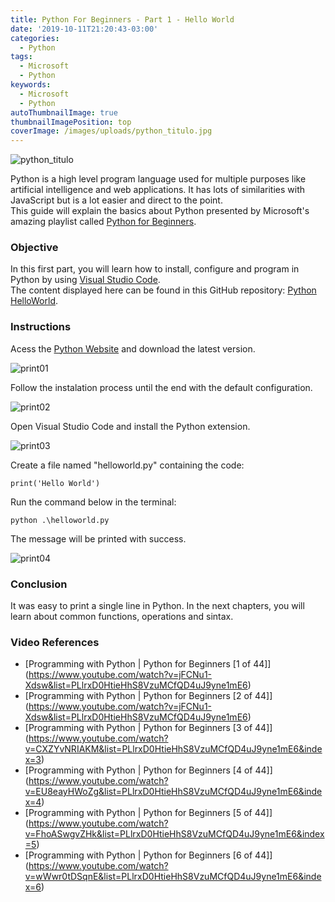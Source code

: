 ```yaml
---
title: Python For Beginners - Part 1 - Hello World
date: '2019-10-11T21:20:43-03:00'
categories:
  - Python
tags:
  - Microsoft
  - Python
keywords:
  - Microsoft
  - Python
autoThumbnailImage: true
thumbnailImagePosition: top
coverImage: /images/uploads/python_titulo.jpg
---
```

![python_titulo](/images/uploads/python_titulo.jpg)

Python is a high level program language used for multiple purposes like artificial intelligence and web applications. It has lots of similarities with JavaScript but is a lot easier and direct to the point.\
This guide will explain the basics about Python presented by Microsoft's amazing playlist called [Python for Beginners](https://www.youtube.com/watch?v=jFCNu1-Xdsw&list=PLlrxD0HtieHhS8VzuMCfQD4uJ9yne1mE6).

### Objective

In this first part, you will learn how to install, configure and program in Python by using [Visual Studio Code](https://code.visualstudio.com/).\
The content displayed here can be found in this GitHub repository: [Python HelloWorld](https://github.com/lucianopereira86/Python-HelloWorld).  

### Instructions

Acess the [Python Website](https://www.python.org/) and download the latest version.

![print01](/images/uploads/python-print01.jpg)

Follow the instalation process until the end with the default configuration.

![print02](/images/uploads/python-print02.jpg)

Open Visual Studio Code and install the Python extension.

![print03](/images/uploads/python-print03.jpg)

Create a file named "helloworld.py" containing the code:

```batch
print('Hello World')
```

Run the command below in the terminal:

```batch
python .\helloworld.py
```

The message will be printed with success.

![print04](/images/uploads/python-print04.jpg)

### Conclusion

It was easy to print a single line in Python. In the next chapters, you will learn about common functions, operations and sintax.

### Video References

* [Programming with Python | Python for Beginners \[1 of 44]](https://www.youtube.com/watch?v=jFCNu1-Xdsw&list=PLlrxD0HtieHhS8VzuMCfQD4uJ9yne1mE6) 
* [Programming with Python | Python for Beginners \[2 of 44]](https://www.youtube.com/watch?v=jFCNu1-Xdsw&list=PLlrxD0HtieHhS8VzuMCfQD4uJ9yne1mE6) 
* [Programming with Python | Python for Beginners \[3 of 44]](https://www.youtube.com/watch?v=CXZYvNRIAKM&list=PLlrxD0HtieHhS8VzuMCfQD4uJ9yne1mE6&index=3) 
* [Programming with Python | Python for Beginners \[4 of 44]](https://www.youtube.com/watch?v=EU8eayHWoZg&list=PLlrxD0HtieHhS8VzuMCfQD4uJ9yne1mE6&index=4) 
* [Programming with Python | Python for Beginners \[5 of 44]](https://www.youtube.com/watch?v=FhoASwgvZHk&list=PLlrxD0HtieHhS8VzuMCfQD4uJ9yne1mE6&index=5) 
* [Programming with Python | Python for Beginners \[6 of 44]](https://www.youtube.com/watch?v=wWwr0tDSqnE&list=PLlrxD0HtieHhS8VzuMCfQD4uJ9yne1mE6&index=6)
